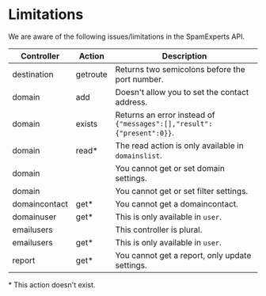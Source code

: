 # Limitations

We are aware of the following issues/limitations in the SpamExperts API.

Controller    | Action      | Description
----------    | -------     | ------------
destination   | getroute    | Returns two semicolons before the port number.
domain        | add         | Doesn't allow you to set the contact address.
domain        | exists      | Returns an error instead of `{"messages":[],"result":{"present":0}}`.
domain        | read*       | The read action is only available in `domainslist`.
domain        |             | You cannot get or set domain settings.
domain        |             | You cannot get or set filter settings.
domaincontact | get*        | You cannot get a domaincontact.
domainuser    | get*        | This is only available in `user`.
emailusers    |             | This controller is plural.
emailusers    | get*        | This is only available in `user`.
report        | get*        | You cannot get a report, only update settings.

\* This action doesn't exist.
